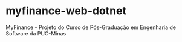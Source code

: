 # myfinance-web-dotnet
MyFinance - Projeto do Curso de Pós-Graduação em Engenharia de Software da PUC-Minas
